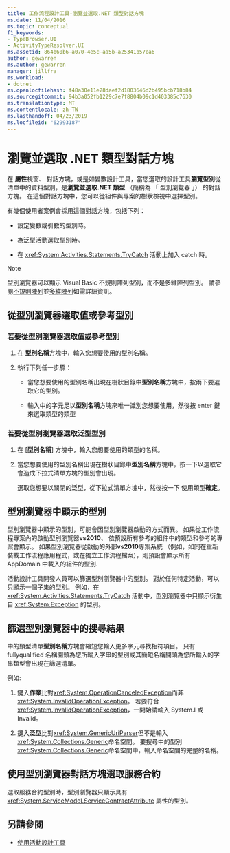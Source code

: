 ```yaml
---
title: 工作流程設計工具-瀏覽並選取.NET 類型對話方塊
ms.date: 11/04/2016
ms.topic: conceptual
f1_keywords:
- TypeBrowser.UI
- ActivityTypeResolver.UI
ms.assetid: 864b60b6-a070-4e5c-aa5b-a25341b57ea6
author: gewarren
ms.author: gewarren
manager: jillfra
ms.workload:
- dotnet
ms.openlocfilehash: f48a30e11e28daef2d1803646d2b495bcb718b84
ms.sourcegitcommit: 94b3a052fb1229c7e7f8804b09c1d403385c7630
ms.translationtype: MT
ms.contentlocale: zh-TW
ms.lasthandoff: 04/23/2019
ms.locfileid: "62993187"
---
```

# <a name="browse-and-select-a-net-type-dialog-box"></a>瀏覽並選取 .NET 類型對話方塊

在 **屬性**視窗、 對話方塊，或是如變數設計工具，當您選取的設計工具**瀏覽型別**從清單中的資料型別，是**瀏覽並選取.NET 類型** （簡稱為 「 型別瀏覽器 」） 的對話方塊。 在這個對話方塊中，您可以從組件與專案的樹狀檢視中選擇型別。

有幾個使用者案例會採用這個對話方塊，包括下列：

- 設定變數或引數的型別時。

- 為泛型活動選取型別時。

- 在 <xref:System.Activities.Statements.TryCatch> 活動上加入 catch 時。

> [!NOTE]
> 型別瀏覽器可以顯示 Visual Basic 不規則陣列型別，而不是多維陣列型別。 請參閱[不規則陣列](http://go.microsoft.com/fwlink/?LinkId=195226)並[多維陣列](http://go.microsoft.com/fwlink/?LinkId=195227)如需詳細資訊。

## <a name="selecting-a-value-or-reference-type-from-the-type-browser"></a>從型別瀏覽器選取值或參考型別

### <a name="to-select-a-value-or-reference-type-from-the-type-browser"></a>若要從型別瀏覽器選取值或參考型別

1. 在 **型別名稱**方塊中，輸入您想要使用的型別名稱。

2. 執行下列任一步驟：

    - 當您想要使用的型別名稱出現在樹狀目錄中**型別名稱**方塊中，按兩下要選取它的型別。

    - 輸入中的字元足以**型別名稱**方塊來唯一識別您想要使用，然後按 enter 鍵來選取類型的類型

### <a name="to-select-a-generic-type-from-the-type-browser"></a>若要從型別瀏覽器選取泛型型別

1. 在 [**型別名稱**] 方塊中，輸入您想要使用的類型的名稱。

2. 當您想要使用的型別名稱出現在樹狀目錄中**型別名稱**方塊中，按一下以選取它會造成下拉式清單方塊的型別會出現。

     選取您想要以關閉的泛型，從下拉式清單方塊中，然後按一下 使用類型**確定**。

## <a name="types-displayed-in-the-type-browser"></a>型別瀏覽器中顯示的型別

型別瀏覽器中顯示的型別，可能會因型別瀏覽器啟動的方式而異。 如果從工作流程專案內的啟動型別瀏覽器**vs2010**、 依預設所有參考的組件中的類型和參考的專案會顯示。 如果型別瀏覽器從啟動的外部**vs2010**專案系統 （例如，如同在重新裝載工作流程應用程式，或在獨立工作流程檔案），則預設會顯示所有 AppDomain 中載入的組件的型別.

活動設計工具開發人員可以篩選型別瀏覽器中的型別。 對於任何特定活動，可以只顯示一個子集的型別。 例如，在 <xref:System.Activities.Statements.TryCatch> 活動中，型別瀏覽器中只顯示衍生自 <xref:System.Exception> 的型別。

## <a name="filtering-search-results-in-the-type-browser"></a>篩選型別瀏覽器中的搜尋結果

中的類型清單**型別名稱**方塊會縮短您輸入更多字元尋找相符項目。 只有 fullyqualified 名稱開頭為您所輸入字串的型別或其簡短名稱開頭為您所輸入的字串類型會出現在篩選清單。

例如: 

1. 鍵入**作業**比對<xref:System.OperationCanceledException>而非<xref:System.InvalidOperationException>。 若要符合 <xref:System.InvalidOperationException>，一開始請輸入 System.I 或 Invalid。

2. 鍵入**泛型**比對<xref:System.GenericUriParser>但不是輸入<xref:System.Collections.Generic>命名空間。 要搜尋中的型別<xref:System.Collections.Generic>命名空間中，輸入命名空間的完整的名稱。

## <a name="selecting-a-service-contract-using-the-type-browser-dialog"></a>使用型別瀏覽器對話方塊選取服務合約

選取服務合約型別時，型別瀏覽器只顯示具有 <xref:System.ServiceModel.ServiceContractAttribute> 屬性的型別。

## <a name="see-also"></a>另請參閱

- [使用活動設計工具](../workflow-designer/using-the-activity-designers.md)